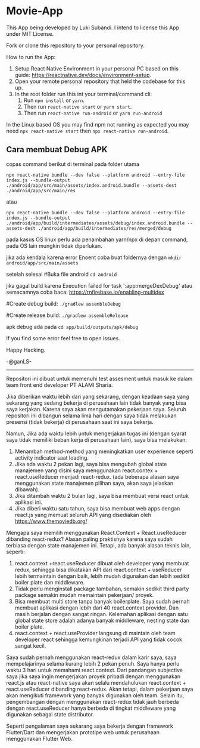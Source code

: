 # Movie-App

This App being developed by Luki Subandi. I intend to license this App under MIT License.

Fork or clone this repository to your personal repository.

How to run the App:

1. Setup React Native Environment in your personal PC based on this guide: https://reactnative.dev/docs/environment-setup.
2. Open your remote personal repository that held the codebase for this up.
3. In the root folder run this int your terminal/command cli:
   1. Run `npm install` or `yarn`.
   2. Then run `react-native start` or `yarn start`.
   3. Then run `react-native run-android` or `yarn run-android`

In the Linux based OS you may find npm not running as expected you may need `npx react-native start` then `npx react-native run-android`.

## Cara membuat Debug APK

copas command berikut di terminal pada folder utama

`npx react-native bundle --dev false --platform android --entry-file index.js --bundle-output ./android/app/src/main/assets/index.android.bundle --assets-dest ./android/app/src/main/res`

atau 

`npx react-native bundle --dev false --platform android --entry-file index.js --bundle-output ./android/app/build/intermediates/assets/debug/index.android.bundle --assets-dest ./android/app/build/intermediates/res/merged/debug`

pada kasus OS linux perlu ada penambahan yarn/npx di depan command, pada OS lain mungkin tidak diperlukan.

jika ada kendala karena error Enoent coba buat foldernya dengan
`mkdir android/app/src/main/assets`

setelah selesai
#Buka file android
`cd android`

jika gagal build karena Execution failed for task ':app:mergeDexDebug' atau semacamnya coba
baca:
https://rnfirebase.io/enabling-multidex

#Create debug build:
`./gradlew assembleDebug`

#Create release build:
`./gradlew assembleRelease`

apk debug ada pada
`cd app/build/outputs/apk/debug`

If you find some error feel free to open issues.

Happy Hacking.

-@ganLS-

------------------------------------------------------

Repositori ini dibuat untuk memenuhi test assesment untuk masuk ke dalam team front end developer PT ALAMI Sharia. 

Jika diberikan waktu lebih dari yang sekarang, dengan keadaan saya yang sekarang yang sedang bekerja di perusahaan lain tidak banyak yang bisa saya kerjakan. Karena saya akan mengutamakan pekerjaan saya. Seluruh repositori ini dibangun selama lima hari dengan saya tidak melakukan presensi (tidak bekerja) di perusahaan saat ini saya bekerja. 

Namun, Jika ada waktu lebih untuk mengerjakan tugas ini (dengan syarat saya tidak memiliki beban kerja di perusahaan lain), saya bisa melakukan:
1. Menambah method-method yang meningkatkan user experience seperti activity indicator saat loading. 
2. Jika ada waktu 2 pekan lagi, saya bisa mengubah global state manajemen yang disini saya menggunakan react.contex + react.useReducer menjadi react-redux. (ada beberapa alasan saya menggunakan state manajemen pilihan saya, akan saya jelaskan dibawah).
3. Jika ditambah waktu 2 bulan lagi, saya bisa membuat versi react untuk aplikasi ini. 
4. Jika diberi waktu satu tahun, saya bisa membuat web apps dengan react.js yang memuat seluruh API yang disediakan oleh https://www.themoviedb.org/ 

Mengapa saya memilih menggunakan React.Context + React.useReducer dibanding react-redux? Alasan paling praktisnya karena saya sudah terbiasa dengan state manajemen ini. Tetapi, ada banyak alasan teknis lain, seperti:
1. react.context +react.useReducer dibuat oleh developer yang membuat redux, sehingga bisa dikatakan API dari react.context + useReducer lebih termaintain dengan baik, lebih mudah digunakan dan lebih sedikit boiler plate dan middleware. 
2. Tidak perlu menginstall package tambahan, semakin sedikit third party package semakin mudah memaintain pekerjaan/ proyek. 
3. Bisa membuat multi store tanpa banyak boilerplate. Saya sudah pernah membuat aplikasi dengan lebih dari 40 react.context.provider. Dan masih berjalan dengan sangat ringan. Kelemahan aplikasi dengan satu global state store adalah adanya banyak middleware, nesting state dan boiler plate. 
4. react.context + react.useProvider langsung di maintain oleh team developer react sehingga kemungkinan terjadi API yang tidak cocok sangat kecil. 

Saya sudah pernah menggunakan react-redux dalam karir saya, saya mempelajarinya selama kurang lebih 2 pekan penuh. Saya hanya perlu waktu 3 hari untuk memahami react.context. Dari pandangan subjective saya jika saya ingin mengerjakan proyek pribadi dengan menggunakan react.js atau react-native saya akan selalu mendahulukan react.context + react.useReducer dibanding react-redux. Akan tetapi, dalam pekerjaan saya akan mengikuti framework yang banyak digunakan oleh team. Selain itu, pengembangan dengan menggunakan react-redux tidak jauh berbeda dengan react.useReducer hanya berbeda di tingkat middleware yang digunakan sebagai state distributor. 

Seperti pengalaman saya sekarang saya bekerja dengan framework Flutter/Dart dan mengerjakan prototipe web untuk perusahaan menggunakan Flutter Web. 



